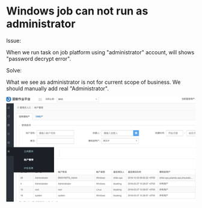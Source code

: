 # Windows job can not run as administrator

Issue:

When we run task on job platform using "administrator" account, will shows "password decrypt error".

Solve:

What we see as administrator is not for current scope of business. We should manually add real "Administrator".

![](../../.gitbook/assets/image%20%282%29.png)

